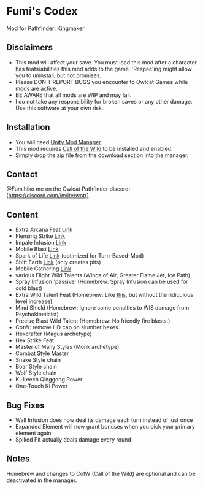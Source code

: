 # Fumi's Codex
Mod for Pathfinder: Kingmaker

Disclaimers
-----------
* This mod will affect your save. You must load this mod after a character has feats/abilities this mod adds to the game. 'Respec'ing might allow you to uninstall, but not promises.
* Please DON'T REPORT BUGS you encounter to Owlcat Games while mods are active.
* BE AWARE that all mods are WIP and may fail.
* I do not take any responsibility for broken saves or any other damage. Use this software at your own risk.

Installation
-----------
* You will need [Unity Mod Manager](https://www.nexusmods.com/site/mods/21).
* This mod requires [Call of the Wild](https://www.nexusmods.com/pathfinderkingmaker/mods/112) to be installed and enabled.
* Simply drop the zip file from the download section into the manager.

Contact
-----------
@Fumihiko me on the Owlcat Pathfinder discord: [https://discord.com/invite/wotr]

Content
-----------
* Extra Arcana Feat [Link](https://www.d20pfsrd.com/feats/general-feats/extra-arcana/)
* Flensing Strike [Link](https://www.d20pfsrd.com/feats/monster-feats/flensing-strike/)
* Impale Infusion [Link](https://www.d20pfsrd.com/alternative-rule-systems/occult-adventures/occult-classes/kineticist/infusion-wild-talents/)
* Mobile Blast [Link](https://www.d20pfsrd.com/alternative-rule-systems/occult-adventures/occult-classes/kineticist/infusion-wild-talents/)
* Spark of Life [Link](https://www.d20pfsrd.com/alternative-rule-systems/occult-adventures/occult-classes/kineticist/utility-wild-talents/) (optimized for Turn-Based-Mod)
* Shift Earth [Link](https://www.d20pfsrd.com/alternative-rule-systems/occult-adventures/occult-classes/kineticist/utility-wild-talents/) (only creates pits)
* Mobile Gathering [Link](https://www.d20pfsrd.com/feats/general-feats/mobile-gathering/)
* various Flight Wild Talents (Wings of Air, Greater Flame Jet, Ice Path)
* Spray Infusion 'passive' (Homebrew: Spray Infusion can be used for cold blast)
* Extra Wild Talent Feat (Homebrew: Like [this](https://www.d20pfsrd.com/feats/general-feats/extra-wild-talent/), but without the ridiculous level increase)
* Mind Shield (Homebrew: Ignore some penalties to WIS damage from Psychokineticist)
* Precise Blast Wild Talent (Homebrew: No friendly fire blasts.)
* CotW: remove HD cap on slumber hexes.
* Hexcrafter (Magus archetype)
* Hex Strike Feat
* Master of Many Styles (Monk archetype)
* Combat Style Master
* Snake Style chain
* Boar Style chain
* Wolf Style chain
* Ki-Leech Qinggong Power
* One-Touch Ki Power

Bug Fixes
-----------
* Wall Infusion does now deal its damage each turn instead of just once
* Expanded Element will now grant bonuses when you pick your primary element again
* Spiked Pit actually deals damage every round

Notes
-----------
Homebrew and changes to CotW (Call of the Wild) are optional and can be deactivated in the manager.

